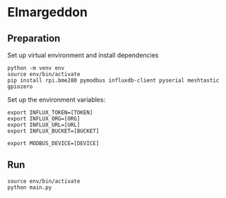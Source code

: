 # Elmargeddon

## Preparation
Set up virtual environment and install dependencies
```console
python -m venv env
source env/bin/activate
pip install rpi.bme280 pymodbus influxdb-client pyserial meshtastic gpiozero
```
Set up the environment variables:
```console
export INFLUX_TOKEN=[TOKEN]
export INFLUX_ORG=[ORG]
export INFLUX_URL=[URL]
export INFLUX_BUCKET=[BUCKET]

export MODBUS_DEVICE=[DEVICE]
```

## Run
```console
source env/bin/activate
python main.py
```
